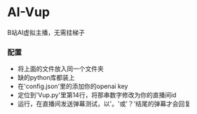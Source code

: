 # AI-Vup
B站AI虚拟主播，无需挂梯子

### 配置
+ 将上面的文件放入同一个文件夹
+ 缺的python库都装上
+ 在'config.json'里的添加你的openai key
+ 定位到'Vup.py'里第14行，将那串数字修改为你的直播间id
+ 运行，在直播间发送弹幕测试，以'。'或'？'结尾的弹幕才会回复
